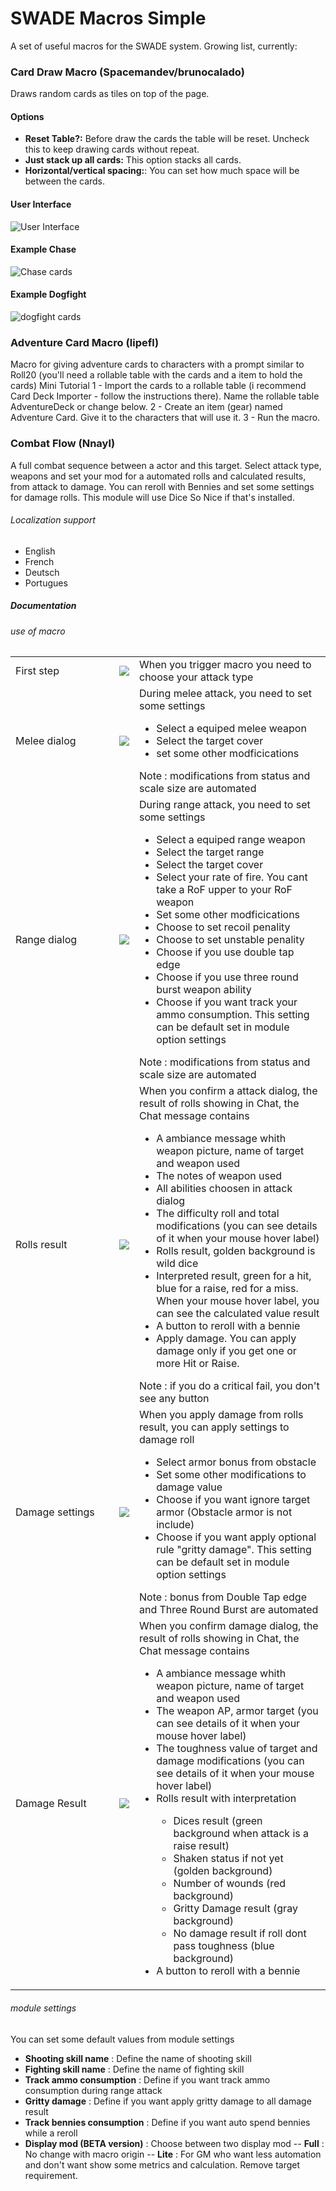 # SWADE Macros Simple
A set of useful macros for the SWADE system. Growing list, currently:
### Card Draw Macro (Spacemandev/brunocalado)
Draws random cards as tiles on top of the page.

#### Options
-  **Reset Table?:** Before draw the cards the table will be reset. Uncheck this to keep drawing cards without repeat.
- **Just stack up all cards:** This option stacks all cards.
- **Horizontal/vertical spacing:**: You can set how much space will be between the cards.

#### User Interface
![User Interface](img/readme/options.jpg)

#### Example Chase
![Chase cards](img/readme/chase.jpg)

#### Example Dogfight
![dogfight cards](img/readme/dogfight.jpg)

### Adventure Card Macro (lipefl)
Macro for giving adventure cards to characters with a prompt similar to Roll20 (you'll need a rollable table with the cards and a item to hold the cards)
Mini Tutorial
1 - Import the cards to a rollable table (i recommend Card Deck Importer - follow the instructions there). Name the rollable table AdventureDeck or change below.
2 - Create an item (gear) named Adventure Card. Give it to the characters that will use it.
3 - Run the macro.

### Combat Flow (Nnayl)
A full combat sequence between a actor and this target. Select attack type, weapons and set your mod for a automated rolls and calculated results, from attack to damage. You can reroll with Bennies and set some settings for damage rolls. This module will use Dice So Nice if that's installed.

###### Localization support
- English
- French
- Deutsch
- Portugues
##### Documentation
###### use of macro
<table>
    <tr style="border: none;">
    	<td style="border: none; width: 150px">First step</td>
        <td style="border: none"><img src="https://i.ibb.co/ynVv7DW/step-1.jpg"/></td>
        <td style="border: none">
        	When you trigger macro you need to choose your attack type
        </td>
    </tr>
    <tr style="border: none;">
    	<td style="border: none; width: 150px">Melee dialog</td>
        <td style="border: none"><img src="https://i.ibb.co/0fhhX79/step-2-a.jpg"/></td>
        <td style="border: none">
        	During melee attack, you need to set some settings <br>
            <ul>
            <li>Select a equiped melee weapon</li>
            <li>Select the target cover</li>
            <li>set some other modficications</li>
            </ul>
            Note : modifications from status and scale size are automated
        </td>
    </tr>
     <tr style="border: none;">
    	<td style="border: none; width: 150px">Range dialog</td>
        <td style="border: none"><img src="https://i.ibb.co/WDm72Nz/step-2-b.jpg"/></td>
        <td style="border: none">
        	During range attack, you need to set some settings <br>
            <ul>
            <li>Select a equiped range weapon</li>
            <li>Select the target range</li>
            <li>Select the target cover</li>
            <li>Select your rate of fire. You cant take a RoF upper to your RoF weapon</li>
            <li>Set some other modficications</li>
            <li>Choose to set recoil penality</li>
            <li>Choose to set unstable penality</li>
            <li>Choose if you use double tap edge</li>
            <li>Choose if you use three round burst weapon ability</li>
            <li>Choose if you want track your ammo consumption. This setting can be default set in module option settings</li>
            </ul>
            Note : modifications from status and scale size are automated
        </td>
    </tr>
    <tr style="border: none;">
    	<td style="border: none; width: 150px">Rolls result</td>
        <td style="border: none"><img src="https://i.ibb.co/kSmf3vJ/step-3.jpg"/></td>
        <td style="border: none">
        	When you confirm a attack dialog, the result of rolls showing in Chat, the Chat message contains
            <ul>
            <li>A ambiance message whith weapon picture, name of target and weapon used</li>
            <li>The notes of weapon used</li>
            <li>All abilities choosen in attack dialog</li>
            <li>The difficulty roll and total modifications (you can see details of it when your mouse hover label)</li>
            <li>Rolls result, golden background is wild dice</li>
            <li>Interpreted result, green for a hit, blue for a raise, red for a miss. When your mouse hover label, you can see the calculated value result</li>
            <li>A button to reroll with a bennie</li>
            <li>Apply damage. You can apply damage only if you get one or more Hit or Raise.</li>
            </ul>
                Note : if you do a critical fail, you don't see any button
        </td>
    </tr>
     <tr style="border: none;">
    	<td style="border: none; width: 150px">Damage settings</td>
        <td style="border: none"><img src="https://i.ibb.co/tp6h7QT/step-4.jpg"/></td>
        <td style="border: none">
        	When you apply damage from rolls result, you can apply settings to damage roll<br>
            <ul>
            <li>Select armor bonus from obstacle</li>
            <li>Set some other modifications to damage value</li>
            <li>Choose if you want ignore target armor (Obstacle armor is not include)</li>
            <li>Choose if you want apply optional rule "gritty damage". This setting can be default set in module option settings</li>
            </ul>
            Note : bonus from Double Tap edge and Three Round Burst are automated
        </td>
    </tr>
         <tr style="border: none;">
    	<td style="border: none; width: 150px">Damage Result</td>
        <td style="border: none"><img src="https://i.ibb.co/0QXkRmx/step-5.jpg"/></td>
        <td style="border: none">
        	When you confirm damage dialog, the result of rolls showing in Chat, the Chat message contains
            <ul>
            <li>A ambiance message whith weapon picture, name of target and weapon used</li>
            <li>The weapon AP, armor target (you can see details of it when your mouse hover label)</li>
            <li>The toughness value of target and damage modifications (you can see details of it when your mouse hover label)</li>
            <li>Rolls result with interpretation</li>
            <ul>
            <li>Dices result (green background when attack is a raise result)</li>
            <li>Shaken status if not yet (golden background)</li>
            <li>Number of wounds (red background)</li>
            <li>Gritty Damage result (gray background)</li>
            <li>No damage result if roll dont pass toughness (blue background)</li>
            </ul>
            <li>A button to reroll with a bennie</li>
            </ul>
        </td>
    </tr>
</table>

###### module settings
You can set some default values from module settings
- **Shooting skill name** : Define the name of shooting skill
- **Fighting skill name** : Define the name of fighting skill
- **Track ammo consumption** : Define if you want track ammo consumption during range attack
- **Gritty damage** : Define if you want apply gritty damage to all damage result
- **Track bennies consumption** : Define if you want auto spend bennies while a reroll
- **Display mod (BETA version)** : Choose between two display mod
-- **Full** : No change with macro origin
-- **Lite** : For GM who want less automation and don't want show some metrics and calculation. Remove target requirement.
